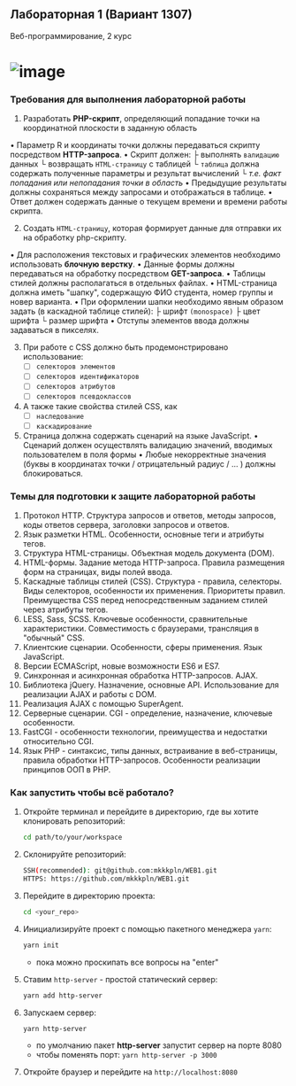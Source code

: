 
## Лабораторная 1 (Вариант 1307)
Веб-программирование, 2 курс


# ![image](https://github.com/mkkkpln/WEB1/assets/72685907/9315586b-4e9a-4fcd-8a7f-f1b320665a24) 



### Требования для выполнения лабораторной работы 

 1. Разработать **PHP-скрипт**, определяющий попадание точки на координатной плоскости в заданную область

   •  Параметр R и координаты точки должны передаваться скрипту посредством **HTTP-запроса**. 
   •  Скрипт должен:
      ├ выполнять `валидацию` данных
      └ возвращать `HTML-страницу` с таблицей
         └ `таблица` должна содержать полученные параметры и результат вычислений
            └ *т.е. факт попадания или непопадания точки в область* 
   •  Предыдущие результаты должны сохраняться между запросами и отображаться в таблице.
   •  Ответ должен содержать данные о текущем времени и времени работы скрипта.


 2. Создать `HTML-страницу`, которая формирует данные для отправки их на обработку php-скрипту.

   •  Для расположения текстовых и графических элементов необходимо использовать **блочную верстку**.
   •  Данные формы должны передаваться на обработку посредством **GET-запроса**.
   •  Таблицы стилей должны располагаться в отдельных файлах.
   •  HTML-страница должна иметь "шапку", содержащую ФИО студента, номер группы и новер варианта.
   •  При оформлении шапки необходимо явным образом задать (в каскадной таблице стилей):
      ├ шрифт `(monospace)`
      ├ цвет шрифта
      └ размер шрифта
   •  Отступы элементов ввода должны задаваться в пикселях.

3. При работе с CSS должно быть продемонстрировано использование:  
   - [ ] `селекторов элементов`
   - [ ] `селекторов идентификаторов`
   - [ ] `селекторов атрибутов`
   - [ ] `селекторов псевдоклассов`
4. А также такие свойства стилей CSS, как
   - [ ] `наследование`  
   - [ ] `каскадирование`  

5. Страница должна содержать сценарий на языке JavaScript.
•  Сценарий должен осуществлять валидацию значений, вводимых пользователем в поля формы
•  Любые некорректные значения (буквы в координатах точки / отрицательный радиус / ... ) должны блокироваться.

### Темы для подготовки к защите лабораторной работы 

1. Протокол HTTP. Структура запросов и ответов, методы запросов, коды ответов сервера, заголовки запросов и ответов.
2. Язык разметки HTML. Особенности, основные теги и атрибуты тегов.
3. Структура HTML-страницы. Объектная модель документа (DOM).
4. HTML-формы. Задание метода HTTP-запроса. Правила размещения форм на страницах, виды полей ввода.
5. Каскадные таблицы стилей (CSS). Структура - правила, селекторы. Виды селекторов, особенности их применения. Приоритеты правил. Преимущества CSS перед непосредственным заданием стилей через атрибуты тегов.
6. LESS, Sass, SCSS. Ключевые особенности, сравнительные характеристики. Совместимость с браузерами, трансляция в "обычный" CSS.
7. Клиентские сценарии. Особенности, сферы применения. Язык JavaScript.
8. Версии ECMAScript, новые возможности ES6 и ES7.
9. Синхронная и асинхронная обработка HTTP-запросов. AJAX.
10. Библиотека jQuery. Назначение, основные API. Использование для реализации AJAX и работы с DOM.
11. Реализация AJAX с помощью SuperAgent.
12. Серверные сценарии. CGI - определение, назначение, ключевые особенности.
13. FastCGI - особенности технологии, преимущества и недостатки относительно CGI.
14. Язык PHP - синтаксис, типы данных, встраивание в веб-страницы, правила обработки HTTP-запросов. Особенности реализации принципов ООП в PHP.


### Как запустить чтобы всё работало?

1. Откройте терминал и перейдите в директорию, где вы хотите клонировать репозиторий:

   ```bash
   cd path/to/your/workspace
   ```

2. Cклонируйте репозиторий:

   ```bash
   SSH(recommended): git@github.com:mkkkpln/WEB1.git
   HTTPS: https://github.com/mkkkpln/WEB1.git
   ```

3. Перейдите в директорию проекта:

   ```bash
   cd <your_repo>
   ```

4. Инициализируйте проект с помощью пакетного менеджера `yarn`:

   ```bash
   yarn init
   ```

   - пока можно проскипать все вопросы на "enter"

5. Ставим `http-server` - простой статический сервер:

   ```bash
   yarn add http-server
   ```

6. Запускаем сервер:

   ```bash
   yarn http-server
   ```

   - по умолчанию пакет **http-server** запустит сервер на порте 8080
   - чтобы поменять порт: `yarn http-server -p 3000`
7. Откройте браузер и перейдите на `http://localhost:8080`


